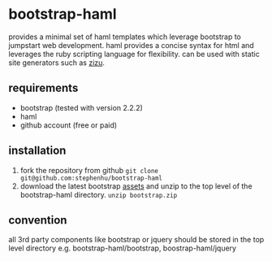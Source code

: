 # bootstrap-haml

provides a minimal set of haml templates which leverage bootstrap to jumpstart
web development.  haml provides a concise syntax for html and leverages the
ruby scripting language for flexibility.  can be used with static site
generators such as [zizu](http://github.com/stephenhu/zizu).


## requirements

* bootstrap (tested with version 2.2.2)
* haml
* github account (free or paid)

## installation

1.  fork the repository from github
```git clone git@github.com:stephenhu/bootstrap-haml```
2.  download the latest bootstrap
[assets](http://twitter.github.com/bootstrap/assets/bootstrap.zip)
and unzip to the top level of the bootstrap-haml directory.
```unzip bootstrap.zip```


## convention

all 3rd party components like bootstrap or jquery should be stored in the top
level directory e.g. bootstrap-haml/bootstrap, boostrap-haml/jquery

